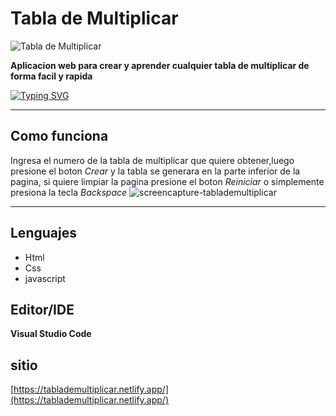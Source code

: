 # Tabla de Multiplicar
![Tabla de Multiplicar](https://user-images.githubusercontent.com/105460667/175378669-10005bf9-2540-4f72-bf37-15e852364d6e.png)

**Aplicacion web para crear y aprender cualquier tabla de multiplicar de forma facil y rapida**

[![Typing SVG](https://readme-typing-svg.herokuapp.com?color=2969F7&lines=Crea+tu+propia+tabla+de+multiplicar+)](https://git.io/typing-svg)

----
 
 ## Como funciona
 
 Ingresa el numero de la tabla de multiplicar que quiere obtener,luego presione el boton *Crear* y la tabla se generara en la parte inferior de la pagina,
 si quiere limpiar la pagina presione el boton *Reiniciar* o simplemente presiona la tecla *Backspace*
 ![screencapture-tablademultiplicar](https://user-images.githubusercontent.com/105460667/175379310-5c3faf09-a20f-4dcd-b85e-6bdda9b68310.png) 
 
 ----
 
 ## Lenguajes 
 
 + Html
 + Css
 + javascript

## Editor/IDE

**Visual Studio Code**

## sitio

[https://tablademultiplicar.netlify.app/](https://tablademultiplicar.netlify.app/)
